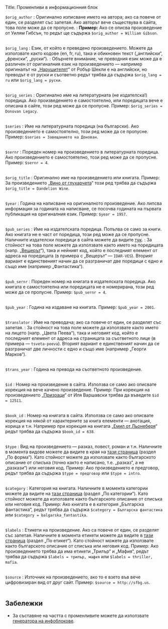 Title: Променливи в информационния блок

`$orig_author`
:   Оригинално изписване името на автора; ако са повече от един, се разделят със запетая. Ако авторът вече съществува в сайта, това поле може да се пропусне.
:   **Пример:** Ако се описва произведение от Уилям Гибсън, то редът ще съдържа `$orig_author = William Gibson`.
<br/><br/>

`$orig_lang`
:   Език, от който е преведено произведението. Можете да използвате както кодове (en, fr, ru), така и обикновен текст („английски“, „френски“, „руски“).
:   Обърнете внимание, че преводния език може да е различен от оригиналния език на произведението — например оригиналът на „[Нарушителят](/text/5433)“ от Робър Шекли е на английски, но преводът е от руски и съответно редът трябва да съдържа `$orig_lang = ru` или `$orig_lang = руски`.
<br/><br/>

`$orig_series`
:   Оригинално име на литературната (не издателска!) поредица. Ако произведението е самостоятелно, или поредицата вече е описана в сайте, този ред може да се пропусне. Пример: `$orig_series = Donovan Legacy`.
<br/><br/>

`$series`
:   Име на литературната поредица (на български). Ако произведението е самостоятелно, този ред може да се пропусне. Пример: `$series = Завещанието на Донован`.
<br/><br/>

`$sernr`
:   Пореден номер на произведението в литературната поредица. Ако произведението е самостоятелно, този ред може да се пропусне. Пример: `$sernr = 4`.
<br/><br/>

`$orig_title`
:   Оригинално име на произведението или книгата. Пример: За произведението „[Вино от глухарчета](/text/4068)“ този ред трябва да съдържа `$orig_title = Dandelion Wine`.
<br/><br/>

`$year`
:   Година на написване на оригиналното произведение. Ако липсва информация за годината на написване, се посочва годината на първата публикация на оригиналния език. Пример: `$year = 1957`.
<br/><br/>

`$pub_series`
:   Име на издателската поредица. Попълва се само за книги. Ако книгата не е част от поредица, този ред може да се пропусне. Наличните издателски поредици в сайта можете да видите [тук](/sequences).
:   За стойност на това поле можете да използвате както името на поредицата (напр. „[Вещерът](/sequence/IDAR-VES)“), така и нейният код, който е последният елемент от адреса на поредицата (в примера с „Вещерът“ — `IDAR-VES`). Вторият вариант е единственият начин да се разграничат две поредици с едно и също име (например „Фантастика“).
<br/><br/>

`$pub_sernr`
:   Пореден номер на книгата в издателската поредица. Ако книгата е самостоятелна или поредицата не е номерирана, този ред може да се пропусне. Пример: `$pub_sernr = 4`.
<br/><br/>

`$pub_year`
:   Година на издаване на книгата. Пример: `$pub_year = 2001`.
<br/><br/>

`$translator`
:   Име на преводача; ако са повече от един, се разделят със запетая.
:   За стойност на това поле можете да използвате както името на лицето (напр. „Цвета Пеева“), така и неговият код, който е последният елемент от адреса на страницата за съответното лице (в примера — `tsveta-peeva`). Вторият вариант е единственият начин да се разграничат две личности с едно и също име (например „Георги Марков“).
<br/><br/>

`$trans_year`
:   Година на превода на съответното произведение.
<br/><br/>

`$id`
:   Номер на произведение в сайта. Използва се само ако описвате корекция на вече качено произведение. Пример: При корекция на произведението „[Призраци](/text/12511)“ от Иля Варшавски трябва да въведете `$id = 12511`.
<br/><br/>

`$book_id`
:   Номер на книгата в сайта. Използва се само ако описвате корекция на някой от характерните за книга елементи — анотация, корица и т.н. Например при корекция на книгата „[Емил от Льонеберя](638)“ редът трябва да съдържа `$book_id = 638`.
<br/><br/>

`$type`
:   Вид на произведението — разказ, повест, роман и т.н. Наличните в момента видове можете да видите в края на [тази страница](/texts) (раздел „По форма“). Като стойност можете да използвате както българското описание от списъка (точно както е написано, т.е. „разказ“, а не „разкази“) или неговия код. Пример: Ако произведението е предговор, редът трябва да съдържа `$type = предговор` или `$type = intro`.
<br/><br/>

`$category`
:   Категория на книгата. Наличните в момента категории можете да видите на [тази страница](/books) (раздел „По категории“). Като стойност можете да използвате както българското описание от списъка или неговия код. Пример: Ако книгата е в категория „Българска фантастика“, редът трябва да съдържа `$category = Българска фантастика` или `$category = balgarska_fantastika`.
<br/><br/>

`$labels`
:   Етикети на произведение. Ако са повече от един, се разделят със запетая. Наличните в момента етикети можете да видите в [тази страница](/texts) (раздел „По етикет“). Като стойност можете да използвате както българското описание от списъка или неговия код. Пример: Ако произведението трябва да има етикети „Трилър“ и „Мафия“, редът трябва да съдържа `$labels = трилър, мафия` или `$labels = thriller, mafia`.
<br/><br/>

`$source`
:   Източник на произведението, ако то е взето във вече цифровизиран вид от друг сайт. Пример: `$source = http://sfbg.us`.
<br/><br/>

## Забележки

* За съставяне на частта с променливите можете да използвате [генератора на инфоблокове](http://tools.chitanka.info/infogen/).
